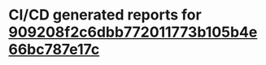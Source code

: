 # CI/CD generated reports for [909208f2c6dbb772011773b105b4e66bc787e17c](https://github.com/hydephp/develop/commit/909208f2c6dbb772011773b105b4e66bc787e17c)
